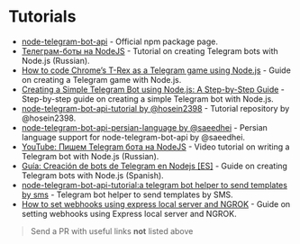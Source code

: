 # Tutorials

* [node-telegram-bot-api](https://www.npmjs.com/package/node-telegram-bot-api) - Official npm package page.
* [Телеграм-боты на NodeJS](https://habr.com/ru/articles/740796/) - Tutorial on creating Telegram bots with Node.js (Russian).
* [How to code Chrome’s T-Rex as a Telegram game using Node.js](https://www.freecodecamp.org/news/how-to-code-chromes-t-rex-as-a-telegram-game-using-node-js-cbcf42f76f4b/) - Guide on creating a Telegram game with Node.js.
* [Creating a Simple Telegram Bot using Node.js: A Step-by-Step Guide](https://medium.com/@gabriel.dadamosrossetto/creating-a-simple-telegram-bot-using-node-js-a-step-by-step-guide-b476447955c6) - Step-by-step guide on creating a simple Telegram bot with Node.js.
* [node-telegram-bot-api-tutorial by @hosein2398](https://github.com/hosein2398/node-telegram-bot-api-tutorial) - Tutorial repository by @hosein2398.
* [node-telegram-bot-api-persian-language by @saeedhei](https://github.com/saeedhei/node-telegram-bot-api-persian-language) - Persian language support for node-telegram-bot-api by @saeedhei.
* [YouTube: Пишем Telegram бота на NodeJS](https://www.youtube.com/watch?v=RS1nmDMf69U&list=PL6AOr-PZtK-mM2QC1ixyfa5CtJZGK61aN) - Video tutorial on writing a Telegram bot with Node.js (Russian).
* [Guía: Creación de bots de Telegram en Nodejs [ES]](https://tecnonucleous.com/creacion-de-bots-de-telegram-en-nodejs/) - Guide on creating Telegram bots with Node.js (Spanish).
* [node-telegram-bot-api-tutorial:a telegram bot helper to send templates by sms](https://github.com/vito2005/chatManagerTelegramBot) - Telegram bot helper to send templates by SMS.
* [How to set webhooks using express local server and NGROK](https://github.com/leobloise/node-telegram-bot-api-wb-tutorial) - Guide on setting webhooks using Express local server and NGROK.


> Send a PR with useful links **not** listed above
